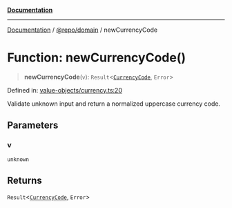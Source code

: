 [**Documentation**](../../../README.md)

***

[Documentation](../../../README.md) / [@repo/domain](../README.md) / newCurrencyCode

# Function: newCurrencyCode()

> **newCurrencyCode**(`v`): `Result`\<[`CurrencyCode`](../type-aliases/CurrencyCode.md), `Error`\>

Defined in: [value-objects/currency.ts:20](https://github.com/o3osatoshi/experiment/blob/04dfa58df6e48824a200a24d77afef7ce464e1ae/packages/domain/src/value-objects/currency.ts#L20)

Validate unknown input and return a normalized uppercase currency code.

## Parameters

### v

`unknown`

## Returns

`Result`\<[`CurrencyCode`](../type-aliases/CurrencyCode.md), `Error`\>
